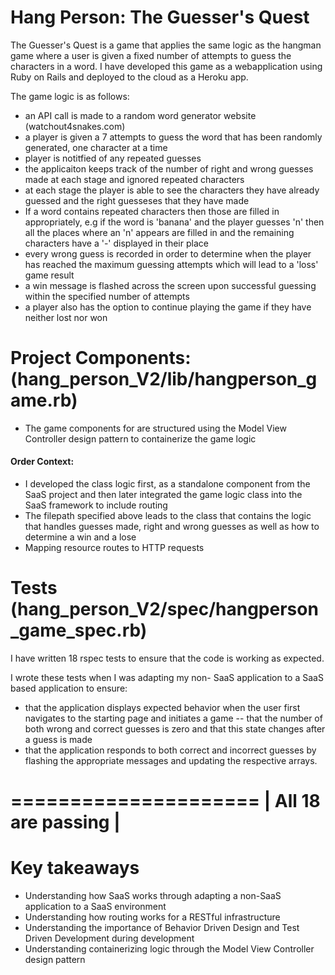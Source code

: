 Hang Person: The Guesser's Quest
=================================================================================================
The Guesser's Quest is a game that applies the same logic as the hangman game where a user is given a fixed number of attempts to guess the characters in a word. I have developed this game as a webapplication using Ruby on Rails and deployed to the cloud as a Heroku app.

The game logic is as follows: 
- an API call is made to  a random word generator website (watchout4snakes.com)
- a player is given a 7 attempts to guess the word that has been randomly generated, one character at a time 
- player is notitfied of any repeated guesses
- the applicaiton keeps track of the number of right and wrong guesses made at each stage and ignored repeated characters
- at each stage the player is able to see the characters they have already guessed and the right guesseses that they have made
- If a word contains repeated characters then those are filled in appropriately, e.g if the word is 'banana' and the player guesses 'n' then all the places where an 'n' appears are filled in and the remaining characters have a '-' displayed in their place
- every wrong guess is recorded in order to determine when the player has reached the maximum guessing attempts which will lead to a 'loss' game result
- a win message is flashed across the screen upon successful guessing within the specified number of attempts
- a player also has the option to continue playing the game if they have neither lost nor won

Project Components: (hang_person_V2/lib/hangperson_game.rb)
===================
- The game components for are structured using the Model View Controller design pattern to containerize the game logic

 
 #### Order Context:
- I developed the class logic first, as a standalone component from the SaaS project and then later integrated the game logic class into the SaaS framework  to include routing
- The filepath specified above leads to the class that contains the logic that handles guesses made, right and wrong guesses as well as how to determine a win and a lose
- Mapping resource routes to HTTP requests

 
Tests (hang_person_V2/spec/hangperson_game_spec.rb)
====================================================
I have written 18 rspec tests to ensure that the code is working as expected. 

I wrote these tests when I was adapting my non- SaaS application to a SaaS based application to ensure:
- that the application displays expected behavior when the user first navigates to the starting page and initiates a game
 -- that the number of both wrong and correct guesses is zero and that this state changes after a guess is made
- that the application responds to both correct and incorrect guesses by flashing the appropriate messages and updating the respective arrays. 

 =====================
| All 18 are passing  |
 =====================

Key takeaways
==============
- Understanding how SaaS works through adapting a non-SaaS application to a SaaS environment 
- Understanding how routing works for a RESTful infrastructure
- Understanding the importance of Behavior Driven Design and Test Driven Development during development
- Understanding containerizing logic through the Model View Controller design pattern





